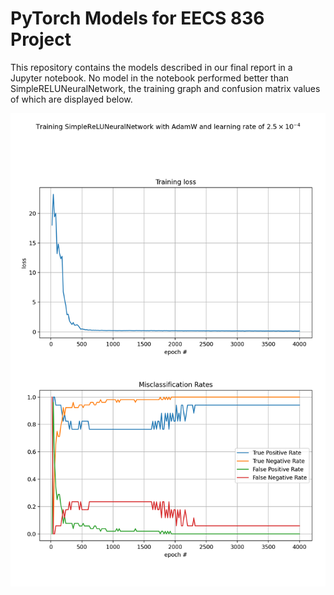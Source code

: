 # PyTorch Models for EECS 836 Project

This repository contains the models described in our final report in a Jupyter notebook. No model in the notebook performed better than SimpleRELUNeuralNetwork, the training graph and confusion matrix values of which are displayed below.

![image](result.png)
